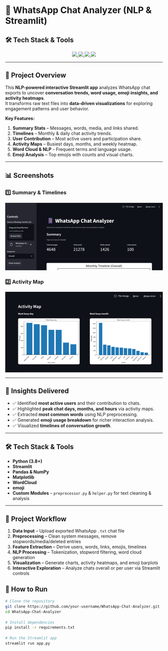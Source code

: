 # 💬 WhatsApp Chat Analyzer (NLP & Streamlit)  

## 🛠 Tech Stack & Tools

<p align="center">
  <a href="https://www.python.org/">
    <img src="https://img.shields.io/badge/Python-3776AB?style=for-the-badge&logo=python&logoColor=white"/>
  </a>
  <a href="https://en.wikipedia.org/wiki/Natural_language_processing">
    <img src="https://img.shields.io/badge/NLP-Text%20Analysis-green?style=for-the-badge"/>
  </a>
  <a href="https://streamlit.io/">
    <img src="https://img.shields.io/badge/Streamlit-FF4B4B?style=for-the-badge&logo=streamlit&logoColor=white"/>
  </a>
  <a href="https://matplotlib.org/">
    <img src="https://img.shields.io/badge/Matplotlib-Visualization-11557C?style=for-the-badge&logo=plotly&logoColor=white"/>
  </a>
</p>

---

## 📌 Project Overview  
This **NLP-powered interactive Streamlit app** analyzes WhatsApp chat exports to uncover **conversation trends, word usage, emoji insights, and activity heatmaps**.  
It transforms raw text files into **data-driven visualizations** for exploring engagement patterns and user behavior.  

**Key Features:**  
1. **Summary Stats** – Messages, words, media, and links shared.  
2. **Timelines** – Monthly & daily chat activity trends.  
3. **User Contribution** – Most active users and participation share.  
4. **Activity Maps** – Busiest days, months, and weekly heatmap.  
5. **Word Cloud & NLP** – Frequent terms and language usage.  
6. **Emoji Analysis** – Top emojis with counts and visual charts.  

---

## 📊 Screenshots  

### 1️⃣ Summary & Timelines  
![Summary](Snapshots/summary.png)  

### 2️⃣ Activity Map
![WordCloud](Snapshots/activity_map.png)  

---
## 🔑 Insights Delivered  
- ✅ Identified **most active users** and their contribution to chats.  
- ✅ Highlighted **peak chat days, months, and hours** via activity maps.  
- ✅ Extracted **most common words** using NLP preprocessing.  
- ✅ Generated **emoji usage breakdown** for richer interaction analysis.  
- ✅ Visualized **timelines of conversation growth**.  

---

## 🛠 Tech Stack & Tools  
- **Python (3.8+)** 
- **Streamlit**  
- **Pandas & NumPy** 
- **Matplotlib** 
- **WordCloud** 
- **emoji**  
- **Custom Modules** – `preprocessor.py` & `helper.py` for text cleaning & analysis  

---

## 📂 Project Workflow  
1. **Data Input** – Upload exported WhatsApp `.txt` chat file  
2. **Preprocessing** – Clean system messages, remove stopwords/media/deleted entries  
3. **Feature Extraction** – Derive users, words, links, emojis, timelines  
4. **NLP Processing** – Tokenization, stopword filtering, word cloud generation  
5. **Visualization** – Generate charts, activity heatmaps, and emoji barplots  
6. **Interactive Exploration** – Analyze chats overall or per user via Streamlit controls  

## 🚀 How to Run  
```bash
# Clone the repository
git clone https://github.com/your-username/WhatsApp-Chat-Analyzer.git  
cd WhatsApp-Chat-Analyzer  

# Install dependencies
pip install -r requirements.txt

# Run the Streamlit app
streamlit run app.py  
